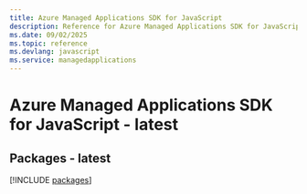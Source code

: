 ```yaml
---
title: Azure Managed Applications SDK for JavaScript
description: Reference for Azure Managed Applications SDK for JavaScript
ms.date: 09/02/2025
ms.topic: reference
ms.devlang: javascript
ms.service: managedapplications
---
```

# Azure Managed Applications SDK for JavaScript - latest
## Packages - latest
[!INCLUDE [packages](managed-applications-index.md)]